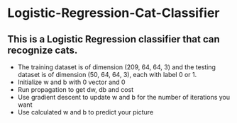 # Logistic-Regression-Cat-Classifier
## This is a Logistic Regression classifier that can recognize cats.
- The training dataset is of dimension (209, 64, 64, 3) and the testing dataset is of dimension (50, 64, 64, 3), each with label 0 or 1.
- Initialize w and b with 0 vector and 0
- Run propagation to get dw, db and cost
- Use gradient descent to update w and b for the number of iterations you want
- Use calculated w and b to predict your picture
